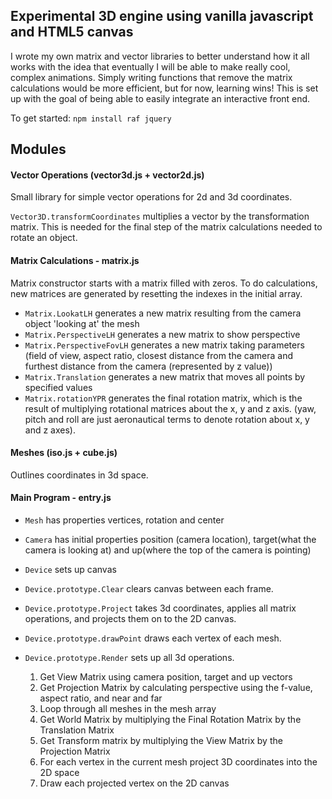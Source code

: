 ## **Experimental 3D engine using vanilla javascript and HTML5 canvas**
I wrote my own matrix and vector libraries to better understand how it all works with the idea that eventually I will be able to make really cool, complex animations. Simply writing functions that remove the matrix calculations would be more efficient, but for now, learning wins! This is set up with the goal of being able to easily integrate an interactive front end.

To get started:
`npm install raf jquery`

## **Modules**
#### Vector Operations (vector3d.js + vector2d.js)
  Small library for simple vector operations for 2d and 3d coordinates.

  `Vector3D.transformCoordinates` multiplies a vector by the transformation matrix. This is needed for the final step of the matrix calculations needed to rotate an object.

#### Matrix Calculations - matrix.js
Matrix constructor starts with a matrix filled with zeros. To do calculations, new matrices are generated by resetting the indexes in the initial array.

  - `Matrix.LookatLH` generates a new matrix resulting from the camera object 'looking at' the mesh
  - `Matrix.PerspectiveLH` generates a new matrix to show perspective
  - `Matrix.PerspectiveFovLH` generates a new matrix taking parameters (field of view, aspect ratio, closest distance from the camera and furthest distance from the camera (represented by z value))
  - `Matrix.Translation` generates a new matrix that moves all points by specified values
  - `Matrix.rotationYPR` generates the final rotation matrix, which is the result of multiplying rotational matrices about the x, y and z axis. (yaw, pitch and roll are just aeronautical terms to denote rotation about x, y and z axes).

#### Meshes (iso.js + cube.js)
Outlines coordinates in 3d space.

#### Main Program - entry.js
  - `Mesh` has properties vertices, rotation and center
  - `Camera` has initial properties position (camera location), target(what the camera is looking at) and up(where the top of the camera is pointing)
  - `Device` sets up canvas

  - `Device.prototype.Clear` clears canvas between each frame.
  - `Device.prototype.Project` takes 3d coordinates, applies all matrix operations, and projects them on to the 2D canvas.
  - `Device.prototype.drawPoint` draws each vertex of each mesh.
  - `Device.prototype.Render` sets up all 3d operations.
    1. Get View Matrix using camera position, target and up vectors
    2. Get Projection Matrix by calculating perspective using the f-value, aspect ratio, and near and far
    3. Loop through all meshes in the mesh array
    4. Get World Matrix by multiplying the Final Rotation Matrix by the Translation Matrix
    5. Get Transform matrix by multiplying the View Matrix by the Projection Matrix
    6. For each vertex in the current mesh project 3D coordinates into the 2D space
    7. Draw each projected vertex on the 2D canvas
